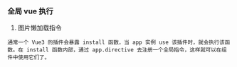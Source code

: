 ### 全局 vue 执行

1. 图片懒加载指令

```
通常一个 Vue3 的插件会暴露 install 函数，当 app 实例 use 该插件时，就会执行该函数。在 install 函数内部，通过 app.directive 去注册一个全局指令，这样就可以在组件中使用它们了。
```
